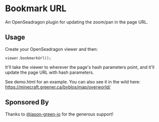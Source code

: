 # Bookmark URL

An OpenSeadragon plugin for updating the zoom/pan in the page URL.

## Usage

Create your OpenSeadragon viewer and then:

```
viewer.bookmarkUrl();
```

It'll take the viewer to wherever the page's hash parameters point, and it'll update the page URL with hash parameters.

See demo.html for an example. You can also see it in the wild here: https://minecraft.greener.ca/byblos/map/overworld/

## Sponsored By

Thanks to [@jason-green-io](https://github.com/jason-green-io) for the generous support!
